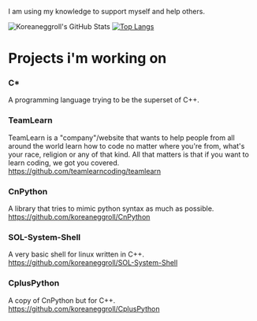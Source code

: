 I am using my knowledge to support myself and help others.

![Koreaneggroll's GitHub Stats](https://github-readme-stats.vercel.app/api?username=koreaneggroll)
[![Top Langs](https://github-readme-stats.vercel.app/api/top-langs/?username=koreaneggroll&layout=compact)](https://github.com/koreaneggroll/github-readme-stats)


# Projects i'm working on

### C*
  A programming language trying to be the superset of C++.

 ### TeamLearn 
   TeamLearn is a "company"/website that wants to help people from all around the world learn how to code no matter where you're from, what's your race, religion or any of that kind. All that matters is that if you want to learn coding, we got you covered. https://github.com/teamlearncoding/teamlearn

 ### CnPython
   A library that tries to mimic python syntax as much as possible. https://github.com/koreaneggroll/CnPython
  
 ### SOL-System-Shell
   A very basic shell for linux written in C++. https://github.com/koreaneggroll/SOL-System-Shell
   
 ### CplusPython
   A copy of CnPython but for C++. https://github.com/koreaneggroll/CplusPython
